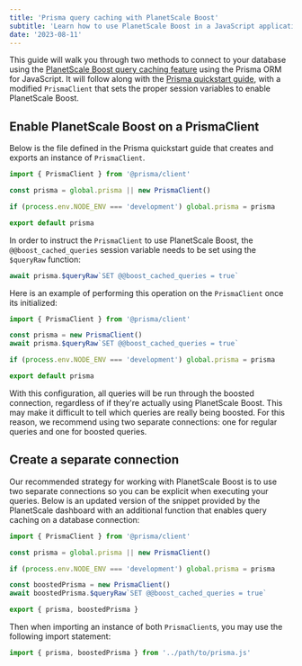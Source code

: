 ```yaml
---
title: 'Prisma query caching with PlanetScale Boost'
subtitle: 'Learn how to use PlanetScale Boost in a JavaScript application using Prisma.'
date: '2023-08-11'
---
```


This guide will walk you through two methods to connect to your database using the [PlanetScale Boost query caching feature](/docs/concepts/query-caching-with-planetscale-boost) using the Prisma ORM for JavaScript. It will follow along with the [Prisma quickstart guide](/docs/tutorials/prisma-quickstart), with a modified `PrismaClient` that sets the proper session variables to enable PlanetScale Boost.

## Enable PlanetScale Boost on a PrismaClient

Below is the file defined in the Prisma quickstart guide that creates and exports an instance of `PrismaClient`.

```js
import { PrismaClient } from '@prisma/client'

const prisma = global.prisma || new PrismaClient()

if (process.env.NODE_ENV === 'development') global.prisma = prisma

export default prisma
```

In order to instruct the `PrismaClient` to use PlanetScale Boost, the `@@boost_cached_queries` session variable needs to be set using the `$queryRaw` function:

```js
await prisma.$queryRaw`SET @@boost_cached_queries = true`
```

Here is an example of performing this operation on the `PrismaClient` once its initialized:

```js
import { PrismaClient } from '@prisma/client'

const prisma = new PrismaClient()
await prisma.$queryRaw`SET @@boost_cached_queries = true`

if (process.env.NODE_ENV === 'development') global.prisma = prisma

export default prisma
```

With this configuration, all queries will be run through the boosted connection, regardless of if they're actually using PlanetScale Boost. This may make it difficult to tell which queries are really being boosted. For this reason, we recommend using two separate connections: one for regular queries and one for boosted queries.

## Create a separate connection

Our recommended strategy for working with PlanetScale Boost is to use two separate connections so you can be explicit when executing your queries. Below is an updated version of the snippet provided by the PlanetScale dashboard with an additional function that enables query caching on a database connection:

```js
import { PrismaClient } from '@prisma/client'

const prisma = global.prisma || new PrismaClient()

if (process.env.NODE_ENV === 'development') global.prisma = prisma

const boostedPrisma = new PrismaClient()
await boostedPrisma.$queryRaw`SET @@boost_cached_queries = true`

export { prisma, boostedPrisma }
```

Then when importing an instance of both `PrismaClient`s, you may use the following import statement:

```js
import { prisma, boostedPrisma } from '../path/to/prisma.js'
```
